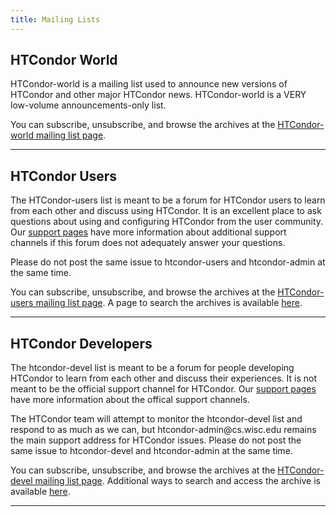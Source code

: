 ```yaml
---
title: Mailing Lists
---
```

<H2>HTCondor World</H2>

<p>HTCondor-world is a mailing list used to announce new versions of HTCondor
and other major HTCondor news.  HTCondor-world is a VERY low-volume
announcements-only list.</p>

<p>You can subscribe, unsubscribe, and browse the archives 
at the
<a href="http://lists.cs.wisc.edu/mailman/listinfo/htcondor-world">HTCondor-world mailing list page</a>.
</p>

<HR NOSHADE>

<H2>HTCondor Users</H2>
<p>
The HTCondor-users list is meant to be a forum for HTCondor users to learn from
each other and discuss using HTCondor. It is an excellent place to ask questions 
about using and configuring HTCondor from the user community.
Our <a href="http://research.cs.wisc.edu/htcondor/htcondor-support/">support pages</a> 
have more information about additional support channels if this forum does not
adequately answer your questions.
<P>
Please do not post the same issue to htcondor-users
and htcondor-admin at the same time.</p>


<p>You can subscribe, unsubscribe, and browse the archives
at the 
<a
href="http://lists.cs.wisc.edu/mailman/listinfo/htcondor-users">HTCondor-users
mailing list page</a>.
A page to search the archives is available 
<a href="https://www-auth.cs.wisc.edu/lists/htcondor-users/htdig/search.shtml">here</a>.
</p>

<HR NOSHADE>

<H2>HTCondor Developers</H2>
<p>
The htcondor-devel list is meant to be a forum for people developing
HTCondor to learn from each other and discuss their experiences.
It is not meant to be the official support channel for HTCondor.
Our <a href="http://research.cs.wisc.edu/htcondor/htcondor-support/">support pages</a> 
have more information about the offical support channels.
<P>
The HTCondor team will attempt to monitor the htcondor-devel list and respond to
as much as we can, but htcondor-admin@cs.wisc.edu remains the main support
address for HTCondor issues. Please do not post the same issue to
htcondor-devel
and htcondor-admin at the same time.</p>


<p>You can subscribe, unsubscribe, and browse the archives
at the 
<a
href="http://lists.cs.wisc.edu/mailman/listinfo/htcondor-devel">HTCondor-devel
mailing list page</a>.
Additional ways to search and access the archive is available 
<a href="http://dir.gmane.org/gmane.comp.distributed.condor.devel">here</a>.
</p>

<HR NOSHADE>

